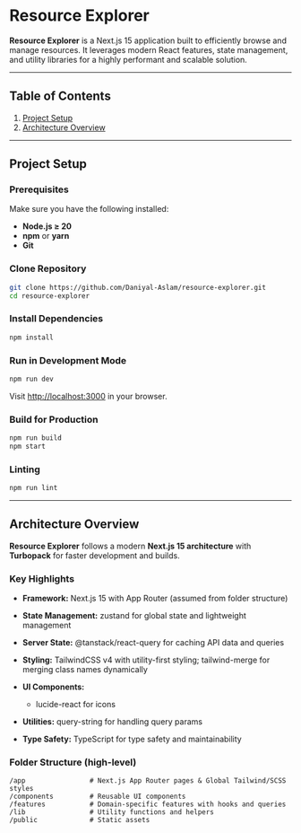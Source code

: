 # **Resource Explorer**

**Resource Explorer** is a Next.js 15 application built to efficiently browse and manage resources. It leverages modern React features, state management, and utility libraries for a highly performant and scalable solution.

---

## **Table of Contents**

1. [Project Setup](#project-setup) 
2. [Architecture Overview](#architecture-overview) 

---

## **Project Setup**

### **Prerequisites**

Make sure you have the following installed:

* **Node.js ≥ 20**
* **npm** or **yarn**
* **Git**

### **Clone Repository**

```bash
git clone https://github.com/Daniyal-Aslam/resource-explorer.git
cd resource-explorer
```

### **Install Dependencies**

```bash
npm install
```

### **Run in Development Mode**

```bash
npm run dev
```

Visit [http://localhost:3000](http://localhost:3000) in your browser.

### **Build for Production**

```bash
npm run build
npm start
```

### **Linting**

```bash
npm run lint
```

---

## **Architecture Overview**

**Resource Explorer** follows a modern **Next.js 15 architecture** with **Turbopack** for faster development and builds.

### **Key Highlights**

* **Framework:** Next.js 15 with App Router (assumed from folder structure)
* **State Management:** zustand for global state and lightweight management
* **Server State:** @tanstack/react-query for caching API data and queries
* **Styling:** TailwindCSS v4 with utility-first styling; tailwind-merge for merging class names dynamically
* **UI Components:**

  * lucide-react for icons
* **Utilities:** query-string for handling query params
* **Type Safety:** TypeScript for type safety and maintainability

### **Folder Structure (high-level)**

```
/app                # Next.js App Router pages & Global Tailwind/SCSS styles
/components         # Reusable UI components
/features           # Domain-specific features with hooks and queries
/lib                # Utility functions and helpers
/public             # Static assets 
```
 
